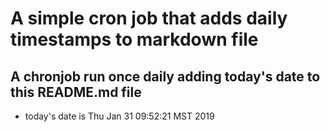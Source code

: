 A simple cron job that adds daily timestamps to markdown file
============================================================
## A chronjob run once daily adding today's date to this README.md file
* today's date is Thu Jan 31 09:52:21 MST 2019
